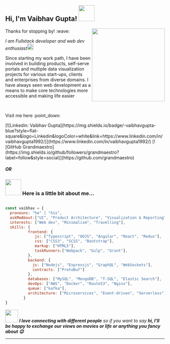 <h2> Hi, I'm Vaibhav Gupta! <img src="https://media.giphy.com/media/mGcNjsfWAjY5AEZNw6/giphy.gif" width="50"></h2>

<img align='right' src="https://media.giphy.com/media/f3iwJFOVOwuy7K6FFw/giphy.gif" width="230">

<p>Thanks for stopping by! :wave:</p>
<p><em>I am Fullstack developer and web dev enthusiast<img src="https://media.giphy.com/media/ZYJigxqrWPvxeX9YO0/giphy.gif" width="20" height="20"></br>
</em></p>
<p>Since starting my work path, I have been involved in building products, self-serve portals and multiple data visualization projects for various start-ups, clients and enterprises from diverse domains. I have always seen web development as a means to make core technologies more accessible and making life easier</p>
</br>

<p> Visit me here :point_down: </p>
[![Linkedin: Vaibhav Gupta](https://img.shields.io/badge/-vaibhavgupta-blue?style=flat-square&logo=Linkedin&logoColor=white&link=https://www.linkedin.com/in/vaibhavgupta1992/)](https://www.linkedin.com/in/vaibhavgupta1992/)
[![GitHub Grandmaestro](https://img.shields.io/github/followers/grandmaestro?label=follow&style=social)](https://github.com/grandmaestro)

##### OR

### <img src="https://media.giphy.com/media/VgCDAzcKvsR6OM0uWg/giphy.gif" width="50"> Here is a little bit about me...  

```javascript

const vaibhav = {
  pronouns: "he" | "his",
  askMeAbout:["UI", "Product Architecture", "Visualization & Reporting", "Scalability & Performance"],
  interests: ["Web dev", "Minimalism", "Travelling"],
  skills: {
          frontend: {
             js: ["Typescript", "OOJS", "Angular", "React", "Redux"],
             css: ["CSS3", "SCSS", "Bootstrap"],
             markup: ["HTML5"],
             taskRunners:["Webpack", "Gulp", "Grunt"],
          },
          backend: {
            js: ["Nodejs", "Expressjs", "GraphQL", "WebSockets"],
            contracts: ["ProtoBuf"]
          },
          databases: ["MySQL", "MongoDB", "T-SQL", "Elastic Search"],
          devOps: ["AWS", "Docker", "Route53", "Nginx"],
          queue: ["kafka"],
          architecture: ["Microservices", "Event-driven", "Serverless"]
        }        
}
```

<img src="https://media.giphy.com/media/LnQjpWaON8nhr21vNW/giphy.gif" width="40"> <em><b>I love connecting with different people</b> so if you want to say <b>hi, I'll be happy to exchange our views on movies or life or anything you fancy about :wink: </b></em>

---

